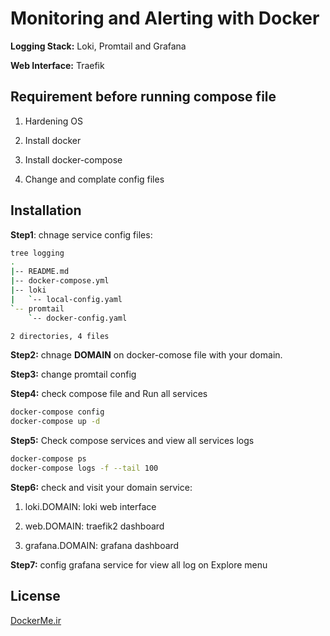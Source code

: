 # Monitoring and Alerting with Docker

**Logging Stack:** Loki, Promtail and Grafana

**Web Interface:** Traefik

## Requirement before running compose file

1. Hardening OS

2. Install docker

3. Install docker-compose

4. Change and complate config files

## Installation

**Step1**: chnage service config files:

```bash
tree logging
.
|-- README.md
|-- docker-compose.yml
|-- loki
|   `-- local-config.yaml
`-- promtail
    `-- docker-config.yaml

2 directories, 4 files
```

**Step2:** chnage **DOMAIN** on docker-comose file with your domain.

**Step3:** change promtail config

**Step4:** check compose file and Run all services

```bash
docker-compose config
docker-compose up -d
```

**Step5:** Check compose services and view all services logs

```bash
docker-compose ps
docker-compose logs -f --tail 100
```

**Step6:** check and visit your domain service:

1. loki.DOMAIN: loki web interface

2. web.DOMAIN: traefik2 dashboard

3. grafana.DOMAIN: grafana dashboard

**Step7:** config grafana service for view all log on Explore menu

## License

[DockerMe.ir](https://dockerme.ir)
